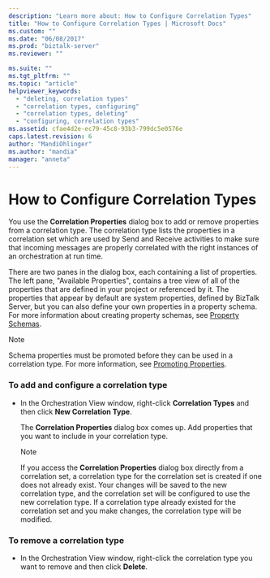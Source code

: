 ```yaml
---
description: "Learn more about: How to Configure Correlation Types"
title: "How to Configure Correlation Types | Microsoft Docs"
ms.custom: ""
ms.date: "06/08/2017"
ms.prod: "biztalk-server"
ms.reviewer: ""

ms.suite: ""
ms.tgt_pltfrm: ""
ms.topic: "article"
helpviewer_keywords: 
  - "deleting, correlation types"
  - "correlation types, configuring"
  - "correlation types, deleting"
  - "configuring, correlation types"
ms.assetid: cfae4d2e-ec79-45c8-93b3-799dc5e0576e
caps.latest.revision: 6
author: "MandiOhlinger"
ms.author: "mandia"
manager: "anneta"
---
```

# How to Configure Correlation Types
You use the **Correlation Properties** dialog box to add or remove properties from a correlation type. The correlation type lists the properties in a correlation set which are used by Send and Receive activities to make sure that incoming messages are properly correlated with the right instances of an orchestration at run time.  
  
 There are two panes in the dialog box, each containing a list of properties. The left pane, "Available Properties", contains a tree view of all of the properties that are defined in your project or referenced by it. The properties that appear by default are system properties, defined by BizTalk Server, but you can also define your own properties in a property schema. For more information about creating property schemas, see [Property Schemas](../core/property-schemas.md).  
  
> [!NOTE]
>  Schema properties must be promoted before they can be used in a correlation type. For more information, see [Promoting Properties](../core/promoting-properties.md).  
  
### To add and configure a correlation type  
  
-   In the Orchestration View window, right-click **Correlation Types** and then click **New Correlation Type**.  
  
     The **Correlation Properties** dialog box comes up. Add properties that you want to include in your correlation type.  
  
    > [!NOTE]
    >  If you access the **Correlation Properties** dialog box directly from a correlation set, a correlation type for the correlation set is created if one does not already exist. Your changes will be saved to the new correlation type, and the correlation set will be configured to use the new correlation type. If a correlation type already existed for the correlation set and you make changes, the correlation type will be modified.  
  
### To remove a correlation type  
  
-   In the Orchestration View window, right-click the correlation type you want to remove and then click **Delete**.
